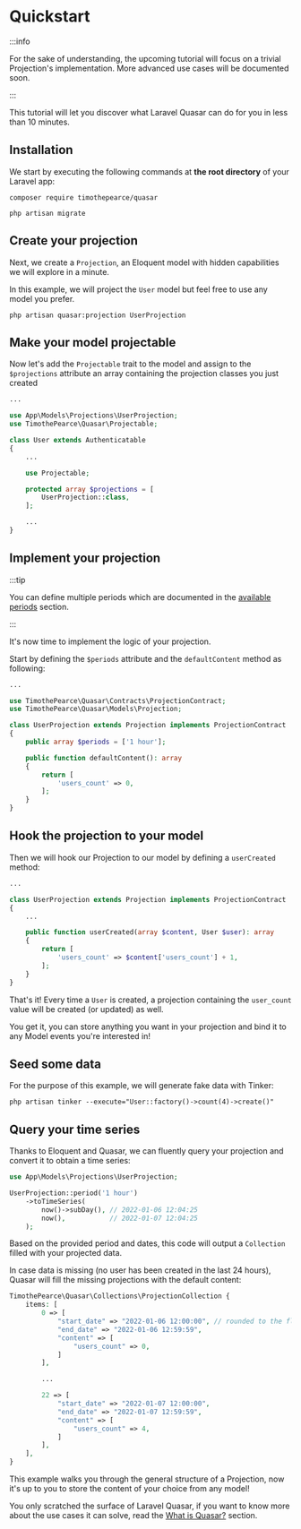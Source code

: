 # Quickstart

:::info

For the sake of understanding, the upcoming tutorial will focus on a trivial Projection's implementation. More advanced use cases will be documented soon.

:::

This tutorial will let you discover what Laravel Quasar can do for you in less than 10 minutes.

## Installation

We start by executing the following commands at **the root directory** of your Laravel app:

```
composer require timothepearce/quasar

php artisan migrate
```

## Create your projection

Next, we create a `Projection`, an Eloquent model with hidden capabilities we will explore in a minute.

In this example, we will project the `User` model but feel free to use any model you prefer.

```shell
php artisan quasar:projection UserProjection
```

## Make your model projectable

Now let's add the `Projectable` trait to the model and assign to the `$projections` attribute an array containing the projection classes you just created

```php title="app/Models/User.php" {10,12,13,14}
...

use App\Models\Projections\UserProjection;
use TimothePearce\Quasar\Projectable;

class User extends Authenticatable
{
    ...

    use Projectable;

    protected array $projections = [
        UserProjection::class,
    ];

    ...
}
```

## Implement your projection

:::tip

You can define multiple periods which are documented in the [available periods](/getting-started/available-periods) section.

:::

It's now time to implement the logic of your projection.

Start by defining the `$periods` attribute and the `defaultContent` method as following:

```php title="app/Models/Projections/UserProjection.php" {8,10,11,12,13,14,15}
...

use TimothePearce\Quasar\Contracts\ProjectionContract;
use TimothePearce\Quasar\Models\Projection;

class UserProjection extends Projection implements ProjectionContract
{
    public array $periods = ['1 hour'];

    public function defaultContent(): array
    {
        return [
            'users_count' => 0,
        ];
    }
}
```

## Hook the projection to your model

Then we will hook our Projection to our model by defining a `userCreated` method:
```php title="app/Models/Projections/UserProjection.php" {7,8,9,10,11,12}
...

class UserProjection extends Projection implements ProjectionContract
{
    ...

    public function userCreated(array $content, User $user): array
    {
        return [
            'users_count' => $content['users_count'] + 1,
        ];
    }
}
```

That's it! Every time a `User` is created, a projection containing the `user_count` value will be created (or updated) as well.

You get it, you can store anything you want in your projection and bind it to any Model events you're interested in! 

## Seed some data

For the purpose of this example, we will generate fake data with Tinker:

```
php artisan tinker --execute="User::factory()->count(4)->create()"
```

## Query your time series

Thanks to Eloquent and Quasar, we can fluently query your projection and convert it to obtain a time series:

```php
use App\Models\Projections\UserProjection;

UserProjection::period('1 hour')
    ->toTimeSeries(
        now()->subDay(), // 2022-01-06 12:04:25
        now(),           // 2022-01-07 12:04:25
    );
```

Based on the provided period and dates, this code will output a `Collection` filled with your projected data.

In case data is missing (no user has been created in the last 24 hours), Quasar will fill the missing projections with the default content:

```php
TimothePearce\Quasar\Collections\ProjectionCollection {
    items: [
        0 => [
            "start_date" => "2022-01-06 12:00:00", // rounded to the floor given the '1 hour' period
            "end_date" => "2022-01-06 12:59:59",
            "content" => [
                "users_count" => 0,
            ]
        ],

        ...

        22 => [
            "start_date" => "2022-01-07 12:00:00",
            "end_date" => "2022-01-07 12:59:59",
            "content" => [
                "users_count" => 4,
            ]
        ],
    ],
}
```

This example walks you through the general structure of a Projection, now it's up to you to store the content of your choice from any model!

You only scratched the surface of Laravel Quasar, if you want to know more about the use cases it can solve, read the [What is Quasar?](/) section.
